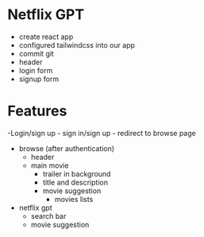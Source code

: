 # Netflix GPT

- create react app
- configured tailwindcss into our app
- commit git
- header
- login form
- signup form

# Features

-Login/sign up - sign in/sign up - redirect to browse page

- browse (after authentication)
  - header
  - main movie
    - trailer in background
    - title and description
    - movie suggestion
      - movies lists
- netflix gpt
  - search bar
  - movie suggestion
